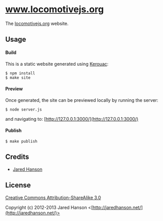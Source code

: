 # www.locomotivejs.org

The [locomotivejs.org](http://locomotivejs.org/) website.

## Usage

#### Build

This is a static website generated using [Kerouac](https://github.com/jaredhanson/kerouac):

    $ npm install
    $ make site
    
#### Preview

Once generated, the site can be previewed locally by running the server:

    $ node server.js
    
and navigating to: [http://127.0.0.1:3000/](http://127.0.0.1:3000/)

#### Publish

    $ make publish

## Credits

- [Jared Hanson](http://github.com/jaredhanson)

## License

[Creative Commons Attribution-ShareAlike 3.0](http://creativecommons.org/licenses/by-sa/3.0/)

Copyright (c) 2012-2013 Jared Hanson <[http://jaredhanson.net/](http://jaredhanson.net/)>
